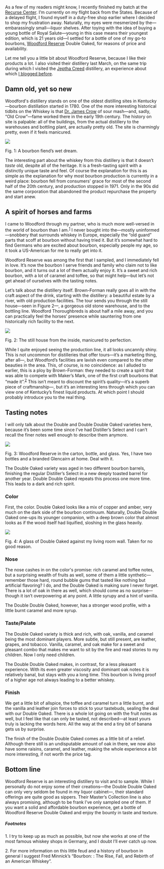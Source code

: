 As a few of my readers might know, I recently finished my batch at the
[Recurse Center](http://recurse.com/). I’m currently on my flight back from
the States. Because of a delayed flight, I found myself in a duty-free shop
earlier where I decided to shop my frustration away. Naturally, my eyes were
mesmerized by the—embarassingly small—liquor shelves. After toying with the
idea of buying a young bottle of Royal Salute—young in this case means their
youngest edition, which is 21 years old—I settled for a bottle of one of my
go-to bourbons, [Woodford Reserve](https://www.woodfordreserve.com/) Double
Oaked, for reasons of price and availability.

Let me tell you a little bit about Woodford Reserve, because I like their
products a lot. I also visited their distillery last March, on the same trip
during which I visited the [Jeptha Creed](http://jepthacreed.com/) distillery,
an experience about which [I blogged before](//blog.veitheller.de/Jeptha_Creed,_or:_How_I_Learned_to_Love_Vodka.html).

## Damn old, yet so new

Woodford's distillery stands on one of the oldest distilling sites in
Kentucky—bourbon distillation started in 1780. One of the more interesting
historical tidbits on the Whiskey is that [Dr. James Crow](https://en.wikipedia.org/wiki/Dr._James_C._Crow)
of sour mash—and, sadly, “Old Crow”—fame worked there in the early 19th
century. The history on site is palpable: all of the buildings, from
the actual distillery to the warehouses and bottling plant, are actually pretty
old. The site is charmingly pretty, even if it feels manicured.

![](/assets/woodford_casks.jpeg)
<div class="figure-label">Fig. 1: A bourbon fiend’s wet dream.</div>

The interesting part about the whiskey from this distillery is that it
doesn’t *taste* old, despite all of the heritage. It is a fresh-tasting spirit
with a distinctly unique taste and feel. Of course the explanation for this is
as simple as the explanation for why most bourbon production is currently in
a weird place: bourbon fell from consumers' grace for most of the second half of
the 20th century, and production stopped in 1971. Only in the 90s did the same
corporation that abandoned the product repurchase the property and start anew.

## A spirit of horses and farms

I came to Woodford through my partner, who is much more well-versed in the world of
bourbon than I am.<sup><a href="#1">1</a></sup> I never bought into the—mostly
uninformed—snobbery that surrounds whiskey in Europe, especially the “old
guard” parts that scoff at bourbon without having tried it. But it’s somewhat
hard to find Germans who are excited about bourbon, especially people my age,
so it took a US-American for me to really get into it.

Woodford Reserve was among the first that I sampled, and I immediately
fell in love. It’s now the bourbon I serve friends and family who claim not to
like bourbon, and it turns out a lot of them actually enjoy it. It’s a sweet
and rich bourbon, with a lot of caramel and toffee, so that might help—but
let’s not get ahead of ourselves with the tasting notes.

Let’s talk about the distillery itself. Brown-Forman really goes all in with
the craft aspect of the drink, starting with the distillery: a beautiful
estate by a river, with old production facilities. The tour sends you through
the still house—seen in Figure 2—, a gorgeous old stone warehouse, and to the
bottling line. Woodford Thoroughbreds is about half a mile away, and you can
practically feel the horses’ presence while sauntering from one historically
rich facility to the next.

![](/assets/woodford_stills.jpeg)
<div class="figure-label">
  Fig. 2: The still house from the inside, manicured to perfection.
</div>

While I quite enjoyed seeing the production line, it all looks uncannily
shiny. This is not uncommon for distilleries that offer tours—it’s a
marketing thing, after all—, but Woodford’s facilities are lavish even compared
to the other beauties in the area. This, of course, is no coincidence: as I
alluded to earlier, this is a ploy by Brown-Forman: they needed to create a
spirit that was able to compete with Maker’s Mark, one of the first craft
bourbons that “made it”.<sup><a href="#2">2</a></sup>  This isn’t meant to
discount the spirit’s quality—it’s a superb piece of craftmanship—, but it’s
an interesting lens through which you can view one of Kentucky’s finest
liquid products. At which point I should probably introduce you to the real
thing.

## Tasting notes

I will only talk about the Double and Double Double Oaked varieties here,
because it’s been some time since I’ve had Distiller’s Select and I can’t
recall the finer notes well enough to describe them anymore.

![](/assets/woodford_bottles.png)
<div class="figure-label">
  Fig. 3: Woodford Reserve in the carton, bottle, and glass. Yes, I have two
  bottles and a branded Glencairn at home. Deal with it.
</div>

The Double Oaked variety was aged in two different bourbon barrels, finishing
the regular Distiller’s Select in a new deeply toasted barrel for another year.
Double Double Oaked repeats this process one more time. This leads to a dark
and rich spirit.

### Color

First, the color. Double Oaked looks like a mix of copper and amber, very much
on the dark side of the bourbon continuum. Naturally, Double Double Oaked
one-ups its younger companion, with a deep brown color that almost looks as if
the wood itself had liquified, sloshing in the glass heavily.

![](/assets/woodford_color.jpeg)
<div class="figure-label">
  Fig. 4: A glass of Double Oaked against my living room wall. Taken for no
  good reason.
</div>

### Nose

The nose cashes in on the color's promise: rich caramel and toffee
notes, but a surprising wealth of fruits as well, some of them a little
synthetic—remember those hard, round bubble gums that tasted like nothing but
artificial flavoring? I do, and the Double Oaked is making sure I never forget.
There is a lot of oak in there as well, which should come as no surprise—though
it isn’t overpowering at any point. A little syrupy and a hint of vanilla.

The Double Double Oaked, however, has a stronger wood profile, with a little
burnt caramel and more syrup.

### Taste/Palate

The Double Oaked variety is thick and rich, with oak, vanilla, and caramel
being the most dominant players. More subtle, but still present, are leather,
grapes, and tobacco. Vanilla, caramel, and oak make for a sweet and pleasant
combo that makes me want to sit by the fire and read stories to my children.
Now I only need children.

The Double Double Oaked makes, in contrast, for a less pleasant experience.
With its even greater viscosity and dominant oak notes it is relatively banal,
but stays with you a long time. This bourbon is living proof of a higher age
not always leading to a better whiskey.

### Finish

We get a little bit of allspice, the toffee and caramel turn a little burnt,
and the vanilla and leather join forces to stick to your tastebuds, sealing
the deal with our Double Oaked. There is a whole lot going on with the fruit
notes as well, but I feel like that can only be tasted, not described—at least
yours truly is lacking the words here. All the way at the end a tiny bit of
banana gets us by surprise.

The finish of the Double Double Oaked comes as a little bit of a relief.
Although there still is an undisputable amount of oak in there, we now also
have some raisins, caramel, and leather, making the whole experience a bit more
interesting, if not worth the price tag.

## Bottom line

Woodford Reserve is an interesting distillery to visit and to sample. While I
personally do not enjoy some of their creations—the Double Double Oaked can
only very seldom be found in my liquor cabinet—, their standard offerings are
quite good as sippers. Their Master’s Collection line is also always promising,
although to be frank I’ve only sampled one of them. If you want a solid and
affordable bourbon experience, get a bottle of Woodford Reserve Double Oaked
and enjoy the bounty in taste and texture.

##### Footnotes

<span id="1">1.</span> I try to keep up as much as possible, but now she works
at one of the most famous whiskey shops in Germany, and I doubt I’ll ever catch
up now.

<span id="2">2.</span> For more information on this little feud and a history
of bourbon in general I suggest Fred Minnick’s “Bourbon: : The Rise, Fall, and
Rebirth of an American Whiskey”.
